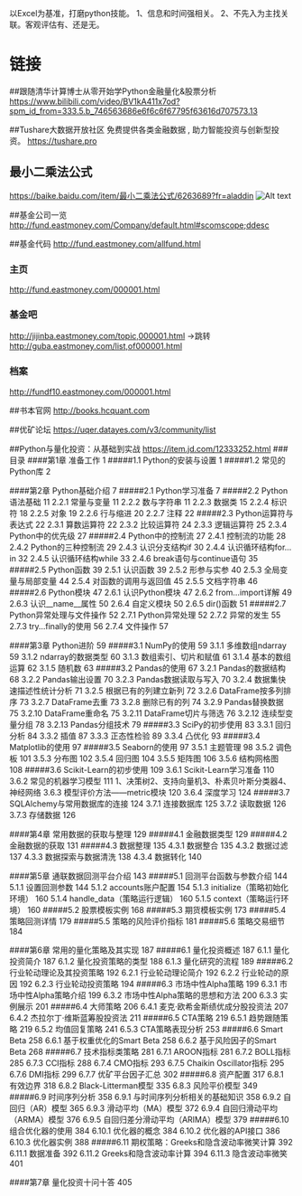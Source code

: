 以Excel为基准，打磨python技能。
1、信息和时间强相关。
2、不先入为主找关联。客观评估有、还是无。

# 链接
##跟随清华计算博士从零开始学Python金融量化&股票分析
https://www.bilibili.com/video/BV1kA411x7od?spm_id_from=333.5.b_746563686e6f6c6f67795f63616d707573.13

##Tushare大数据开放社区 免费提供各类金融数据 , 助力智能投资与创新型投资。
https://tushare.pro

## 最小二乘法公式
https://baike.baidu.com/item/最小二乘法公式/6263689?fr=aladdin
![Alt text](/Users/zhuwei/git/EveryLog/2021/M02/WechatIMG140.jpeg "optional title")

##基金公司一览
http://fund.eastmoney.com/Company/default.html#scomscope;ddesc

##基金代码
http://fund.eastmoney.com/allfund.html
### 主页
http://fund.eastmoney.com/000001.html
### 基金吧
http://jijinba.eastmoney.com/topic,000001.html
->跳转
http://guba.eastmoney.com/list,of000001.html
### 档案
http://fundf10.eastmoney.com/000001.html

##书本官网
http://books.hcquant.com

##优矿论坛
https://uqer.datayes.com/v3/community/list

##Python与量化投资：从基础到实战
https://item.jd.com/12333252.html
###目录
####第1章 准备工作 1
#####1.1 Python的安装与设置 1
#####1.2 常见的Python库 2

####第2章 Python基础介绍 7
#####2.1 Python学习准备 7
#####2.2 Python语法基础 11
2.2.1 常量与变量 11
2.2.2 数与字符串 11
2.2.3 数据类 15
2.2.4 标识符 18
2.2.5 对象 19
2.2.6 行与缩进 20
2.2.7 注释 22
#####2.3 Python运算符与表达式 22
2.3.1 算数运算符 22
2.3.2 比较运算符 24
2.3.3 逻辑运算符 25
2.3.4 Python中的优先级 27
#####2.4 Python中的控制流 27
2.4.1 控制流的功能 28
2.4.2 Python的三种控制流 29
2.4.3 认识分支结构if 30
2.4.4 认识循环结构for…in 32
2.4.5 认识循环结构while 33
2.4.6 break语句与continue语句 35
#####2.5 Python函数 39
2.5.1 认识函数 39
2.5.2 形参与实参 40
2.5.3 全局变量与局部变量 44
2.5.4 对函数的调用与返回值 45
2.5.5 文档字符串 46
#####2.6 Python模块 47
2.6.1 认识Python模块 47
2.6.2 from…import详解 49
2.6.3 认识__name__属性 50
2.6.4 自定义模块 50
2.6.5 dir()函数 51
#####2.7 Python异常处理与文件操作 52
2.7.1 Python异常处理 52
2.7.2 异常的发生 55
2.7.3 try…finally的使用 56
2.7.4 文件操作 57

####第3章 Python进阶 59
#####3.1 NumPy的使用 59
3.1.1 多维数组ndarray 59
3.1.2 ndarray的数据类型 60
3.1.3 数组索引、切片和赋值 61
3.1.4 基本的数组运算 62
3.1.5 随机数 63
#####3.2 Pandas的使用 67
3.2.1 Pandas的数据结构 68
3.2.2 Pandas输出设置 70
3.2.3 Pandas数据读取与写入 70
3.2.4 数据集快速描述性统计分析 71
3.2.5 根据已有的列建立新列 72
3.2.6 DataFrame按多列排序 73
3.2.7 DataFrame去重 73
3.2.8 删除已有的列 74
3.2.9 Pandas替换数据 75
3.2.10 DataFrame重命名 75
3.2.11 DataFrame切片与筛选 76
3.2.12 连续型变量分组 78
3.2.13 Pandas分组技术 79
#####3.3 SciPy的初步使用 83
3.3.1 回归分析 84
3.3.2 插值 87
3.3.3 正态性检验 89
3.3.4 凸优化 93
#####3.4 Matplotlib的使用 97
#####3.5 Seaborn的使用 97
3.5.1 主题管理 98
3.5.2 调色板 101
3.5.3 分布图 102
3.5.4 回归图 104
3.5.5 矩阵图 106
3.5.6 结构网格图 108
#####3.6 Scikit-Learn的初步使用 109
3.6.1 Scikit-Learn学习准备 110
3.6.2 常见的机器学习模型 111
1、决策树2、支持向量机3、朴素贝叶斯分类器4、神经网络
3.6.3 模型评价方法——metric模块 120
3.6.4 深度学习 124
#####3.7 SQLAlchemy与常用数据库的连接 124
3.7.1 连接数据库 125
3.7.2 读取数据 126
3.7.3 存储数据 126

####第4章 常用数据的获取与整理 129
#####4.1 金融数据类型 129
#####4.2 金融数据的获取 131
#####4.3 数据整理 135
4.3.1 数据整合 135
4.3.2 数据过滤 137
4.3.3 数据探索与数据清洗 138
4.3.4 数据转化 140

####第5章 通联数据回测平台介绍 143
#####5.1 回测平台函数与参数介绍 144
5.1.1 设置回测参数 144
5.1.2 accounts账户配置 154
5.1.3 initialize（策略初始化环境） 160
5.1.4 handle_data（策略运行逻辑） 160
5.1.5 context（策略运行环境） 160
#####5.2 股票模板实例 168
#####5.3 期货模板实例 173
#####5.4 策略回测详情 179
#####5.5 策略的风险评价指标 181
#####5.6 策略交易细节 184

####第6章 常用的量化策略及其实现 187
#####6.1 量化投资概述 187
6.1.1 量化投资简介 187
6.1.2 量化投资策略的类型 188
6.1.3 量化研究的流程 189
#####6.2 行业轮动理论及其投资策略 192
6.2.1 行业轮动理论简介 192
6.2.2 行业轮动的原因 192
6.2.3 行业轮动投资策略 194
#####6.3 市场中性Alpha策略 199
6.3.1 市场中性Alpha策略介绍 199
6.3.2 市场中性Alpha策略的思想和方法 200
6.3.3 实例展示 201
#####6.4 大师策略 206
6.4.1 麦克·欧希金斯绩优成分股投资法 207
6.4.2 杰拉尔丁·维斯蓝筹股投资法 211
#####6.5 CTA策略 219
6.5.1 趋势跟随策略 219
6.5.2 均值回复策略 241
6.5.3 CTA策略表现分析 253
#####6.6 Smart Beta 258
6.6.1 基于权重优化的Smart Beta 258
6.6.2 基于风险因子的Smart Beta 268
#####6.7 技术指标类策略 281
6.7.1 AROON指标 281
6.7.2 BOLL指标 285
6.7.3 CCI指标 288
6.7.4 CMO指标 293
6.7.5 Chaikin Oscillator指标 295
6.7.6 DMI指标 299
6.7.7 优矿平台因子汇总 302
#####6.8 资产配置 317
6.8.1 有效边界 318
6.8.2 Black-Litterman模型 335
6.8.3 风险平价模型 349
#####6.9 时间序列分析 358
6.9.1 与时间序列分析相关的基础知识 358
6.9.2 自回归（AR）模型 365
6.9.3 滑动平均（MA）模型 372
6.9.4 自回归滑动平均（ARMA）模型 376
6.9.5 自回归差分滑动平均（ARIMA）模型 379
#####6.10 组合优化器的使用 384
6.10.1 优化器的概念 384
6.10.2 优化器的API接口 386
6.10.3 优化器实例 388
#####6.11 期权策略：Greeks和隐含波动率微笑计算 392
6.11.1 数据准备 392
6.11.2 Greeks和隐含波动率计算 394
6.11.3 隐含波动率微笑 401

####第7章 量化投资十问十答 405
